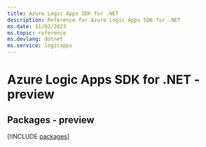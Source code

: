 ```yaml
---
title: Azure Logic Apps SDK for .NET
description: Reference for Azure Logic Apps SDK for .NET
ms.date: 11/02/2023
ms.topic: reference
ms.devlang: dotnet
ms.service: logicapps
---
```

# Azure Logic Apps SDK for .NET - preview
## Packages - preview
[!INCLUDE [packages](logic-apps-index.md)]